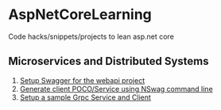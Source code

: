 # AspNetCoreLearning

Code hacks/snippets/projects to lean asp.net core

## Microservices and Distributed Systems
1. [Setup Swagger for the webapi project](https://github.com/trelston/AspNetCoreLearning/blob/main/AspNetCoreMicroservicesGettingStarted/SampleApp/SampleWebApiService/SwaggerSetup.md)
2. [Generate client POCO/Service using NSwag command line](https://github.com/trelston/AspNetCoreLearning/blob/main/AspNetCoreMicroservicesGettingStarted/SampleApp/SampleWebApplication/NSwagSetup.md)
3. [Setup a sample Grpc Service and Client](https://github.com/trelston/AspNetCoreLearning/blob/main/AspNetCoreMicroservicesGettingStarted/SampleApp/SampleWebApplication/GrpcSetup.md)
